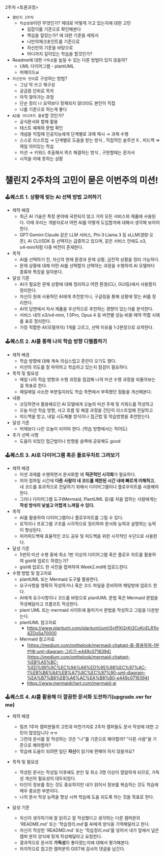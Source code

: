 
2주차
<토론과정>

- `챌린지 2주차`
    - `학습방향`이란 무엇인가? 제대로 어떻게 가고 있는지에 대한 고민
        - 길잡이를 기준으로 확인해본다
        - 핵심을 짚었는가? 에 대한 기준을 세워서
        - 나만의체크포인트를 기준으로
        - 자신만의 기준을 바탕으로
        - 어디까지 깊이있는 학습을 할것인가?
- Readme에 대한 `가독성`을 높일 수 있는 다른 방법이 있지 않을까?
    - UML 다이어그램 - plantUML
    - 머메이드ai
- `자신만의 언어`로 구성하는 방법?
    - 그냥 막 쓰고 재구성
    - 궁금증 단위로 목차
    - 아직 찾아가는 과정
    - 단순 정리 나 요약보다 정제되지 않더라도 본인이 직접
    - 나를 기준으로 하는게 좋다
- `AI를 어디까지 활용`할 것인가?
    - 공식문서와 함께 활용
    - 테스트 예제와 문법 확인
    - 개념을 익힐때 인공지능에게 단계별로 과제 제시 → 과제 수행
    - 스스로 리스트업 → 단계별로 도움을 받는 방식 , 직접적인 솔루션 X , 피드백 ⇒ 제일 의미있는 학습
    - 미션 → 키워드 추출해서 퀴즈 해결하는 방식 , 구현할때는 혼자서
    - 시작을 아예 못하는 상황

# 챌린지 2주차의 고민이 묻은 이번주의 미션!
### 🕹️퀘스트 1. 상황에 맞는 AI 선택 방법 고려하기

- 제작 배경
  - 최근 AI 기술은 특정 분야에 국한되지 않고 거의 모든 서비스와 제품에 사용된다. 이때 우리는 개발자로서 어떤 AI를 어떻게 도입할까에 대해서 생각해 보아야 한다.
  - GPT·Gemini·Claude 같은 LLM 서비스, Phi‑3·Llama 3 등 sLLM(경량·오픈), AI CLI/SDK 등 선택지는 급증하고 있으며, 같은 서비스 안에도 o3, o4‑mini처럼 다중 버전이 존재한다.
- 목적
  - AI를 선택하기 전, 자신의 현재 환경과 문제 상황, 금전적 상황을 정리 가능하다.
  - 문제 상황에 대해 어떤 AI를 선택할지 선택하는 과정을 수행하여 AI 모델마다 종류와 특징을 알아본다.
- 달성 기준
  - AI가 필요한 문제 상황에 대해 정리하고 어떤 환경(CLI, GUI등)에서 사용할지 정리한다.
  - 자신이 원래 사용하던 AI에게 추천받거나, 구글링을 통해 상황에 맞는 AI를 정리한다.
  - AI의 답변에서 자사 제품을 우선적으로 추천하는 경향이 있는가를 분석한다.
  - 서비스 내의 o3/o4‑mini, 1.5Pro, Opus 4 등 버전별 성능·비용·제약·적합 사례를 표로 정리한다.
  - 가장 적합한 AI(모델까지) 1개를 고르고, 선택 이유를 1‑2문장으로 요약한다.

### 🕹️퀘스트 2. AI를 통해 나의 학습 방향 디벨롭하기

- 제작 배경
    - 학습 방향에 대해 계속 의심스럽고 혼란이 오기도 했다.
    - 미션의 의도를 잘 파악하고 학습하고 있는지 점검이 필요하다.
- 목적 및 필요성
    - 매일 나의 학습 방향과 수행 과정을 점검해 나의 미션 수행 과정을 되돌아보는 걸 목표로 한다.
    - 매일매일 사소한 부분일지라도 학습 측면에서 부족했던 점들을 개선해본다.
- 내용
    - 코딩하면서 활용해오던 AI 모델에게 오늘의 미션 주제 및 키워드를 작성하고
    - 오늘 미션 학습 방향, 사고 흐름 및 해결 과정을 간단히 리스트업해 전달하고
    - 피드백을 받고, 내일 시도해볼 방식이나 접근법 및 학습방향을 추천받는다.
- 달성 기준
    - 어제보다 나은 오늘이 되어야 한다. (학습 방향에서는 적어도)
- 추가 선택 사항
    - 도움이 되었던 접근법이나 방향을 슬랙에 공유해도 good

### 🕹️퀘스트 3. AI로 다이어그램 혹은 플로우차트 그려보기

- 제작 배경
    - 미션 과제를 수행하면서 문서화할 때 **직관적인 시각화**가 필요하다.
    - 피어 컴파일 시간에 **다른 사람이 내 코드를 제한된 시간 내에 빠르게 이해하고**, 내 코드를 효과적으로 전달하기 위해서 다이어그램이나 플로우차트를 사용해야한다.
    - 그러나 다이어그램 도구(Mermaid, PlantUML 등)를 처음 접하는 사람에게는 **작성 방식이 낯설고 어렵게 느껴질 수 있다.**
- 목적
    - AI를 활용하여 다이어그램이나 플로우차트를 그릴 수 있다.
    - 로직이나 프로그램 구조를 시각적으로 정리하여 문서화 능력과 설명하는 능력이 향상된다.
    - 피어피드백때 효율적인 코드 공유 및 피드백을 위한 시각적인 수단으로 사용한다.
- 달성 기준
    - 5번의 미션 수행 중에 최소 1번 이상의 다이어그램 혹은 플로우 차트를 활용하여 gist에 업로드 하였는가?
    - gist에 업로드 한 사진을 캡쳐하여 Week2.md에 업로드한다.
- 수행 방법 및 참고자료
    - plantUML  또는  Mermaid  도구를 활용한다.
    - 요구사항을 명확히 작성하거나 혹은 코드 파일을 준비하여 채팅방에 업로드 한다.
    - AI에게 요구사항이나 코드를 바탕으로 plantUML 문법 혹은 Mermaid 문법을 작성해달라고 프롬프트 작성한다.
    - plant UML 또는  mermaid 사이트에 들어가서 문법을 작성하고 그림을 다운받는다.
    - plantUML 참고자료
        - https://www.plantuml.com/plantuml/uml/SyfFKj2rKt3CoKnELR1Io4ZDoSa70000
    - Mermaid 참고자료
        - [https://medium.com/onthelook/mermaid-chatgpt-를-활용하여-1분만에-uml-diagram-그리기-e449c0716394](https://medium.com/onthelook/mermaid-chatgpt-%EB%A5%BC-%ED%99%9C%EC%9A%A9%ED%95%98%EC%97%AC-1%EB%B6%84%EB%A7%8C%EC%97%90-uml-diagram-%EA%B7%B8%EB%A6%AC%EA%B8%B0-e449c0716394)
        - https://www.mermaidchart.com/mermaid-ai

### 🕹️퀘스트 4. AI를 활용해 더 깔끔한 문서화 도전하기(upgrade.ver for me)

- 제작 배경
  - 릴프 1주차 캠퍼분들의 고민과 마찬가지로 2주차 캠퍼들도 문서 작성에 대한 고민이 많았답니다 ㅠㅠ
  - 그런데 문서를 잘 작성하는 것은 "나"를 기준으로 해야할까? "다른 사람"을 기준으로 해야할까?
  - 학습에 도움이 되려면 일단 <b>자신</b>이 읽기에 편해야 하지 않을까요?
 
    
- 목적 및 필요성
  - 작성된 문서는 작성일 이후에도 본인 및 최소 3명 이상이 열람하게 되므로, 가독성 개선의 필요성이 대두되었다.
  - 타인이 정보를 찾는 것도 중요하지만 내가 읽어서 정보를 복습하는 것도 학습에 매우 중요한 부분이다.
  - 나의 문서 작성 능력을 향상 시켜 학습에 도움 되도록 하는 것을 목표로 한다.
 
    
- 달성 기준
  - 자신이 생각하기에 잘 읽히고 잘 작성했다고 생각하는 다른 캠퍼분의 'README.md' 또는 '학습정리.md'를 AI에게 양식을 기억해달라고 한다.
  - 자신이 작성한 'READMD.md' 또는 '학습정리.md'를 넣어서 내가 앞에서 넢은 캠퍼 분의 양식에 맞게 작성해달라고 요청한다.
  - 결과적으로 문서의 <b>가독성</b>이 좋아졌는지에 대해서 평가해본다.
  - 마지막으로 참고한 캠퍼분의 GIST에 감사의 댓글을 남긴다.

 
